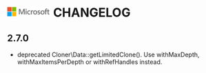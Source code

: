 ![](./media/solutions-microsoft-logo-small.png)
CHANGELOG
=========

2.7.0
-----

 * deprecated Cloner\Data::getLimitedClone(). Use withMaxDepth, withMaxItemsPerDepth or withRefHandles instead.
